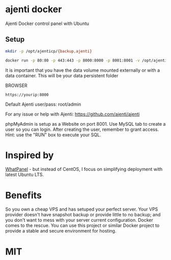 # ajenti docker

Ajenti Docker control panel with Ubuntu

## Setup

```bash
mkdir -p /opt/ajenticp/{backup,ajenti}

docker run -p 80:80 -p 443:443 -p 8000:8000 -p 8001:8001 -v /opt/ajenticp/ajenti:/ajenti -v /opt/ajenticp/backup:/backup -d niiknow/ajenticp
```

It is important that you have the data volume mounted externally or with a data container. This will be your data persistent folder

BROWSER

```
https://yourip:8000
```

Default Ajenti user/pass: root/admin

For any issue or help with Ajenti: <https://github.com/ajenti/ajenti>

phpMyAdmin is setup as a Website on port 8001\. Use MySQL tab to create a user so you can login. After creating the user, remember to grant access. Hint: use the "RUN" box to execute your SQL.

# Inspired by

[WhatPanel](https://github.com/paimpozhil/WhatPanel) - but instead of CentOS, I focus on simplifying deployment with latest Ubuntu LTS.

# Benefits

So you own a cheap VPS and has setuped your perfect server. Your VPS provider doesn't have snapshot backup or provide little to no backup; and you don't want to mess with your server current configuration. Docker comes to the rescue. You can use this project or similar Docker project to provide a stable and secure environment for hosting.

# MIT
